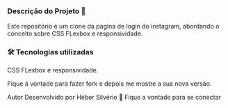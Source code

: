 ### Descrição do Projeto 🎫

Este repositório é um clone da pagina de login do instagram, abordando o conceito sobre CSS FLexbox e responsividade.



### 🛠️ Tecnologias utilizadas

CSS FLexbox e responsividade.

Fique à vontade para fazer fork e depois me mostre a sua nova versão.

Autor Desenvolvido por Héber Silvério 👋 Fique a vontade para se conectar

